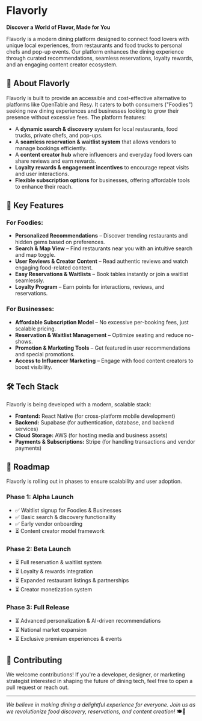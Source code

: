 # Flavorly

**Discover a World of Flavor, Made for You**

Flavorly is a modern dining platform designed to connect food lovers with unique local experiences, from restaurants and food trucks to personal chefs and pop-up events. Our platform enhances the dining experience through curated recommendations, seamless reservations, loyalty rewards, and an engaging content creator ecosystem.

## 🚀 About Flavorly
Flavorly is built to provide an accessible and cost-effective alternative to platforms like OpenTable and Resy. It caters to both consumers ("Foodies") seeking new dining experiences and businesses looking to grow their presence without excessive fees. The platform features:

- A **dynamic search & discovery** system for local restaurants, food trucks, private chefs, and pop-ups.
- A **seamless reservation & waitlist system** that allows vendors to manage bookings efficiently.
- A **content creator hub** where influencers and everyday food lovers can share reviews and earn rewards.
- **Loyalty rewards & engagement incentives** to encourage repeat visits and user interactions.
- **Flexible subscription options** for businesses, offering affordable tools to enhance their reach.

## 📲 Key Features
### For Foodies:
- **Personalized Recommendations** – Discover trending restaurants and hidden gems based on preferences.
- **Search & Map View** – Find restaurants near you with an intuitive search and map toggle.
- **User Reviews & Creator Content** – Read authentic reviews and watch engaging food-related content.
- **Easy Reservations & Waitlists** – Book tables instantly or join a waitlist seamlessly.
- **Loyalty Program** – Earn points for interactions, reviews, and reservations.

### For Businesses:
- **Affordable Subscription Model** – No excessive per-booking fees, just scalable pricing.
- **Reservation & Waitlist Management** – Optimize seating and reduce no-shows.
- **Promotion & Marketing Tools** – Get featured in user recommendations and special promotions.
- **Access to Influencer Marketing** – Engage with food content creators to boost visibility.

## 🛠️ Tech Stack
Flavorly is being developed with a modern, scalable stack:
- **Frontend:** React Native (for cross-platform mobile development)
- **Backend:** Supabase (for authentication, database, and backend services)
- **Cloud Storage:** AWS (for hosting media and business assets)
- **Payments & Subscriptions:** Stripe (for handling transactions and vendor payments)

## 📌 Roadmap
Flavorly is rolling out in phases to ensure scalability and user adoption.

### **Phase 1: Alpha Launch**
- ✅ Waitlist signup for Foodies & Businesses
- ✅ Basic search & discovery functionality
- ✅ Early vendor onboarding
- ⏳ Content creator model framework

### **Phase 2: Beta Launch**
- ⏳ Full reservation & waitlist system
- ⏳ Loyalty & rewards integration
- ⏳ Expanded restaurant listings & partnerships
- ⏳ Creator monetization system

### **Phase 3: Full Release**
- ⏳ Advanced personalization & AI-driven recommendations
- ⏳ National market expansion
- ⏳ Exclusive premium experiences & events

## 📢 Contributing
We welcome contributions! If you're a developer, designer, or marketing strategist interested in shaping the future of dining tech, feel free to open a pull request or reach out.

---

_We believe in making dining a delightful experience for everyone. Join us as we revolutionize food discovery, reservations, and content creation!_ 🍽️🎉

